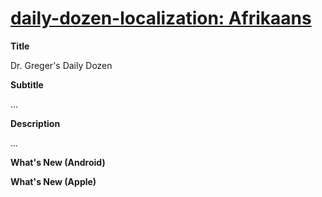 # [daily-dozen-localization: Afrikaans][t]
[t]:https://github.com/nutritionfactsorg

**Title**

Dr. Greger's Daily Dozen

**Subtitle**

...

**Description**

...

**What's New (Android)**


**What's New (Apple)**

